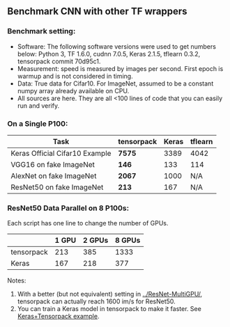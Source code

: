 ## Benchmark CNN with other TF wrappers

### Benchmark setting:

* Software: The following software versions were used to get numbers below:
Python 3, TF 1.6.0, cudnn 7.0.5, Keras 2.1.5, tflearn 0.3.2, tensorpack commit 70d95c1.
* Measurement: speed is measured by images per second. First epoch is warmup and
	is not considered in timing.
* Data: True data for Cifar10. For ImageNet, assumed to be a constant numpy array already available on CPU.
* All sources are here. They are all <100 lines of code that you can easily run and verify.

### On a Single P100:
| Task											     | tensorpack	 | Keras	| tflearn  |
| ------------------------------ | ----------- | ------ | -------  |
| Keras Official Cifar10 Example |	__7575__   | 3389   | 4042     |
| VGG16 on fake ImageNet			   |	__146__		 | 133		| 114      |
| AlexNet on fake ImageNet	     |	__2067__	 | 1000		| N/A      |
| ResNet50 on fake ImageNet	     |	__213__	   | 167		| N/A      |

### ResNet50 Data Parallel on 8 P100s:

Each script has one line to change the number of GPUs.

|						  | 1 GPU   | 2 GPUs | 8 GPUs |
| ----------- | ------- | ------ | ------ |
| tensorpack  | 213     |	385	   | 1333   |
| Keras			  | 167     |	218		 |  377   |

Notes:

1. With a better (but not equivalent) setting in [../ResNet-MultiGPU/](../ResNet-MultiGPU/),
	tensorpack can actually reach 1600 im/s for ResNet50.
2. You can train a Keras model in tensorpack to make it faster.
See [Keras+Tensorpack example](https://github.com/ppwwyyxx/tensorpack/tree/master/examples/keras).
